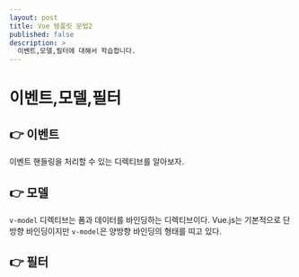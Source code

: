 ```yaml
---
layout: post
title: Vue 템플릿 문법2
published: false
description: >
  이벤트,모델,필터에 대해서 학습합니다.
---
```


# 이벤트,모델,필터

## 👉 이벤트

이벤트 핸들링을 처리할 수 있는 디렉티브를 알아보자.


## 👉 모델

`v-model` 디렉티브는 폼과 데이터를 바인딩하는 디렉티브이다.
Vue.js는 기본적으로 단방향 바인딩이지만 `v-model`은 양방향 바인딩의 형태를 띠고 있다.

## 👉 필터